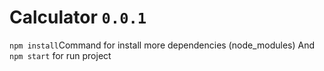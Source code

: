 # Calculator `0.0.1`
```npm install```Command for install more dependencies (node_modules)
And ```npm start``` for run project
